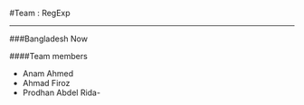 #Team : RegExp
****
###Bangladesh Now

####Team members

* Anam Ahmed
* Ahmad Firoz
* Prodhan Abdel Rida-
